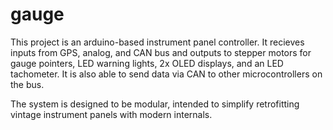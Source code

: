 # gauge

This project is an arduino-based instrument panel controller. It recieves inputs from GPS, analog, and CAN bus and outputs to stepper motors for gauge pointers, LED warning lights, 2x OLED displays, and an LED tachometer. It is also able to send data via CAN to other microcontrollers on the bus.

The system is designed to be modular, intended to simplify retrofitting vintage instrument panels with modern internals.
